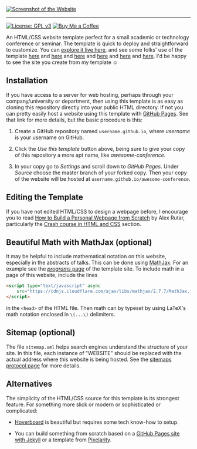 [![Screenshot of the Website](https://raw.githubusercontent.com/mikepierce/conference-website-template/master/screenshot.png)](https://mikepierce.github.io/conference-website-template/)

---

[![License: GPL v3](https://img.shields.io/badge/License-GPLv3-blue.svg)](https://www.gnu.org/licenses/gpl-3.0)
[![Buy Me a Coffee](https://img.shields.io/badge/Buy%20Me%20a-Coffee-orange)](https://www.buymeacoffee.com/mpierce)

An HTML/CSS website template perfect for a small academic or technology conference or seminar.
The template is quick to deploy and straightforward to customize.
You can [explore it live here](https://mikepierce.github.io/conference-website-template/),
and see some folks' use of the template
[here](https://math.ucr.edu/~mathconn/) 
and [here](https://data-science-conference.github.io) 
and [here](https://aquaticdatasciopensci.github.io) 
and [here](https://comp-expe.github.io) 
and [here](https://enba-phd-call.github.io)
and [here](https://strl2022.github.io).
I'd be happy to see the site you create from my template ☺

## Installation

If you have access to a server for web hosting, 
perhaps through your company/university or department, 
then using this template is as easy as cloning this repository 
directly into your public HTML directory.
If not you can pretty easily host a website using this template with [GitHub Pages](https://pages.github.com/).
See that link for more details, but the basic procedure is this:

 1. Create a GitHub repository named `username.github.io`, 
 where *username* is your username on GitHub.

 2. Click the *Use this template* button above, 
 being sure to give your copy of this repository a more apt name,
 like *awesome-conference*.

 3. In your copy go to *Settings* and scroll down to *GitHub Pages*.
 Under *Source* choose the master branch of your forked copy.
 Then your copy of the website will be hosted at `username.github.io/awesome-conference`.

## Editing the Template

If you have not edited HTML/CSS to design a webpage before, 
I encourage you to read 
[How to Build a Personal Webpage from Scratch](https://rutar.org/writing/how-to-build-a-personal-webpage-from-scratch/)
by Alex Rutar, particularly the 
[Crash course in HTML and CSS](https://rutar.org/writing/how-to-build-a-personal-webpage-from-scratch/#crash-course-in-html-and-css) 
section.

## Beautiful Math with MathJax (optional)

It may be helpful to include mathematical notation on this website, especially in the abstracts of talks. 
This can be done using [MathJax](https://github.com/mathjax/MathJax).
For an example see the [*programs* page](https://mikepierce.github.io/conference-website-template/program/) of the template site.
To include math in a page of this website, include the lines

````HTML
<script type="text/javascript" async 
    src="https://cdnjs.cloudflare.com/ajax/libs/mathjax/2.7.7/MathJax.js?config=default"> 
</script>
````

in the `<head>` of the HTML file. Then math can by typeset by using LaTeX's math notation enclosed in `\(...\)` delimiters.

## Sitemap (optional)

The file `sitemap.xml` helps search engines understand the structure of your site.
In this file, each instance of "WEBSITE" should be replaced
with the actual address where this website is being hosted.
See the [sitemaps protocol page](https://www.sitemaps.org/protocol.html) for more details.

## Alternatives

The simplicity of the HTML/CSS source for this template is its strongest feature.
For something more slick or modern or sophisticated or complicated:

 - [Hoverboard](https://github.com/gdg-x/hoverboard) is beautiful but requires some tech know-how to setup. 

 - You can build something from scratch based on a 
 [GitHub Pages site with Jekyll](https://docs.github.com/en/pages/setting-up-a-github-pages-site-with-jekyll) 
 or a template from [Pixelarity](https://pixelarity.com).

